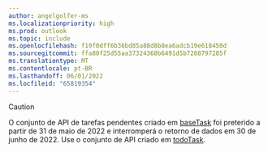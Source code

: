 ```yaml
---
author: angelgolfer-ms
ms.localizationpriority: high
ms.prod: outlook
ms.topic: include
ms.openlocfilehash: f19f0dff6b36bd85a88d8b8ea6adcb19e618450d
ms.sourcegitcommit: ffa80f25d55aa37324368b6491d5b7288797285f
ms.translationtype: MT
ms.contentlocale: pt-BR
ms.lasthandoff: 06/01/2022
ms.locfileid: "65819354"
---
```

<!-- markdownlint-disable MD041-->
>[!CAUTION]
>O conjunto de API de tarefas pendentes criado em [baseTask](/graph/api/resources/basetask?view=graph-rest-beta&preserve-view=true) foi preterido a partir de 31 de maio de 2022 e interromperá o retorno de dados em 30 de junho de 2022. Use o conjunto de API criado em [todoTask](/graph/api/resources/todotask?view=graph-rest-beta&preserve-view=true). 